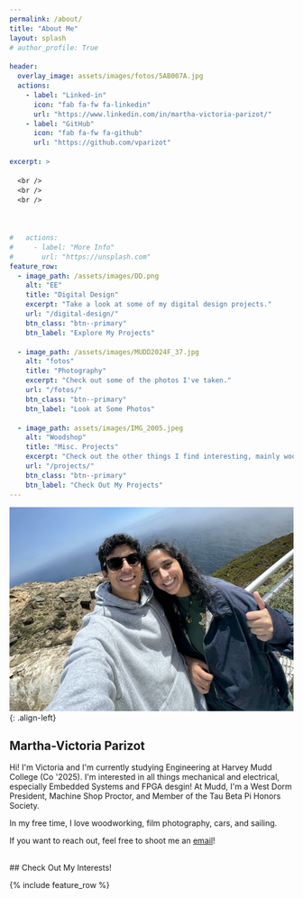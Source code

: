 ```yaml
---
permalink: /about/
title: "About Me"
layout: splash
# author_profile: True

header:
  overlay_image: assets/images/fotos/5AB007A.jpg
  actions:
    - label: "Linked-in"
      icon: "fab fa-fw fa-linkedin"
      url: "https://www.linkedin.com/in/martha-victoria-parizot/"
    - label: "GitHub"
      icon: "fab fa-fw fa-github"
      url: "https://github.com/vparizot"

excerpt: >
  
  <br />
  <br />
  <br />



#   actions:
#     - label: "More Info"
#       url: "https://unsplash.com"
feature_row:
  - image_path: /assets/images/DD.png
    alt: "EE"
    title: "Digital Design"
    excerpt: "Take a look at some of my digital design projects."
    url: "/digital-design/"
    btn_class: "btn--primary"
    btn_label: "Explore My Projects"

  - image_path: /assets/images/MUDD2024F_37.jpg
    alt: "fotos"
    title: "Photography"
    excerpt: "Check out some of the photos I've taken."
    url: "/fotos/"
    btn_class: "btn--primary"
    btn_label: "Look at Some Photos"

  - image_path: assets/images/IMG_2005.jpeg
    alt: "Woodshop"
    title: "Misc. Projects"
    excerpt: "Check out the other things I find interesting, mainly wood working, sailing, and cars."
    url: "/projects/"
    btn_class: "btn--primary"
    btn_label: "Check Out My Projects" 
---
```


<!-- {% include figure popup=true image_path="/assets/images/headshot.jpeg" alt="this is a placeholder image" caption="This is a figure caption." %} -->

![image-left](/assets/images/headshot.jpeg){: .align-left}

## Martha-Victoria Parizot

<!-- {% include figure popup=true image_path="/assets/images/headshot.jpeg" caption="My brother and I hiking" %} -->

Hi! I'm Victoria and I'm currently studying Engineering at Harvey Mudd College (Co '2025). I'm interested in all things mechanical and electrical, especially Embedded Systems and FPGA desgin! At Mudd, I'm a West Dorm President, Machine Shop Proctor, and Member of the Tau Beta Pi Honors Society. 

In my free time, I love woodworking, film photography, cars, and sailing. 

If you want to reach out, feel free to shoot me an <a href= "mailto:vparizot@g.hmc.edu">email</a>! 

<br>
## Check Out My Interests!

{% include feature_row %}
